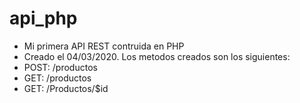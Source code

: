 # api_php
- Mi primera API REST contruida en PHP
- Creado el 04/03/2020. Los metodos creados son los siguientes:
- POST: /productos
- GET: /productos
- GET: /Productos/$id

